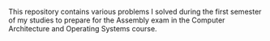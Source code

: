 This repository contains various problems I solved during the first semester of my studies to prepare for the Assembly exam in the Computer Architecture and Operating Systems course.
